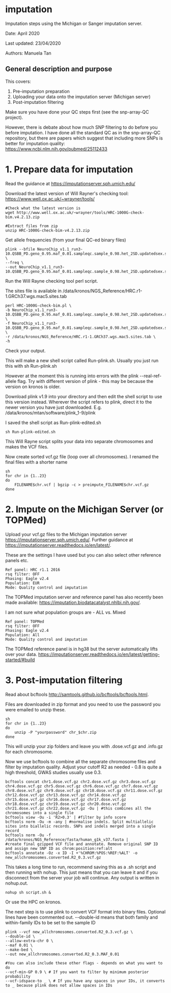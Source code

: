 # imputation
Imputation steps using the Michigan or Sanger imputation server.

Date: April 2020

Last updated: 23/04/2020

Authors: Manuela Tan

## General description and purpose

This covers:
1. Pre-imputation preparation
2. Uploading your data onto the imputation server (Michigan server)
3. Post-imputation filtering

Make sure you have done your QC steps first (see the snp-array-QC project).

However, there is debate about how much SNP filtering to do before you before imputation. I have done all the standard QC as in the snp-array-QC repository, but there are papers which suggest that including more SNPs is better for imputation quality: https://www.ncbi.nlm.nih.gov/pubmed/25112433


# 1. Prepare data for imputation

Read the guidance at https://imputationserver.sph.umich.edu/

Download the latest version of Will Rayner's checking tool: https://www.well.ox.ac.uk/~wrayner/tools/

```
#Check what the latest version is
wget http://www.well.ox.ac.uk/~wrayner/tools/HRC-1000G-check-bim.v4.2.13.zip

#Extract files from zip
unzip HRC-1000G-check-bim-v4.2.13.zip
```

Get allele frequencies (from your final QC-ed binary files)
```
plink --bfile NeuroChip_v1.1_run3-10.QSBB_PD.geno_0.95.maf_0.01.sampleqc.sample_0.98.het_2SD.updatedsex.sexpass.hwe.IBD_0.1.PCA_keep \
--freq \
--out NeuroChip_v1.1_run3-10.QSBB_PD.geno_0.95.maf_0.01.sampleqc.sample_0.98.het_2SD.updatedsex.sexpass.hwe.IBD_0.1.PCA_keep.freq
```

Run the Will Rayne checking tool perl script. 

The sites file is available in /data/kronos/NGS_Reference/HRC.r1-1.GRCh37.wgs.mac5.sites.tab

```
perl HRC-1000G-check-bim.pl \
-b NeuroChip_v1.1_run3-10.QSBB_PD.geno_0.95.maf_0.01.sampleqc.sample_0.98.het_2SD.updatedsex.sexpass.hwe.IBD_0.1.PCA_keep.bim \
-f NeuroChip_v1.1_run3-10.QSBB_PD.geno_0.95.maf_0.01.sampleqc.sample_0.98.het_2SD.updatedsex.sexpass.hwe.IBD_0.1.PCA_keep.freq.frq \
-r /data/kronos/NGS_Reference/HRC.r1-1.GRCh37.wgs.mac5.sites.tab \
-h
```

Check your output.

This will make a new shell script called Run-plink.sh. Usually you just run this with sh Run-plink.sh

However at the moment this is running into errors with the plink --real-ref-allele flag. Try with different version of plink - this may be because the version on kronos is older.


Download plink v1.9 into your directory and then edit the shell script to use this version instead. Wherever the script refers to plink, direct it to the newer version you have just downloaded. E.g.  /data/kronos/mtan/software/plink_1-9/plink

I saved the shell script as Run-plink-edited.sh

```
sh Run-plink-edited.sh
```

This Will Rayne script splits your data into separate chromosomes and makes the VCF files.

Now create sorted vcf.gz file (loop over all chromosomes). I renamed the final files with a shorter name
```
sh
for chr in {1..23}
do
	FILENAME$chr.vcf | bgzip -c > preimpute_FILENAME$chr.vcf.gz
done
```

# 2. Impute on the Michigan Server (or TOPMed)

Upload your vcf.gz files to the Michigan imputation server https://imputationserver.sph.umich.edu/. Further guidance at https://imputationserver.readthedocs.io/en/latest/.

These are the settings I have used but you can also select other reference panels etc.

	Ref panel: HRC r1.1 2016
	rsq filter: OFF
	Phasing: Eagle v2.4
	Population: EUR
	Mode: Quality control and imputation


The TOPMed imputation server and reference panel has also recently been made available: https://imputation.biodatacatalyst.nhlbi.nih.gov/.

I am not sure what population groups are - ALL vs. Mixed

	Ref panel: TOPMed
	rsq filter: OFF
	Phasing: Eagle v2.4
	Population: All
	Mode: Quality control and imputation

The TOPMed reference panel is in hg38 but the server automatically lifts over your data. https://imputationserver.readthedocs.io/en/latest/getting-started/#build

# 3. Post-imputation filtering

Read about bcftools http://samtools.github.io/bcftools/bcftools.html.

Files are downloaded in zip format and you need to use the password you were emailed to unzip these.
```
sh
for chr in {1..23}
do
	unzip -P "yourpassword" chr_$chr.zip
done
```

This will unzip your zip folders and leave you with .dose.vcf.gz and .info.gz for each chromosome.

Now we use bcftools to combine all the separate chromosome files and filter by imputation quality. Adjust your cutoff R2 as needed - 0.8 is quite a high threshold, GWAS studies usually use 0.3.

```
bcftools concat chr1.dose.vcf.gz chr2.dose.vcf.gz chr3.dose.vcf.gz chr4.dose.vcf.gz chr5.dose.vcf.gz chr6.dose.vcf.gz chr7.dose.vcf.gz chr8.dose.vcf.gz chr9.dose.vcf.gz chr10.dose.vcf.gz chr11.dose.vcf.gz chr12.dose.vcf.gz chr13.dose.vcf.gz chr14.dose.vcf.gz chr15.dose.vcf.gz chr16.dose.vcf.gz chr17.dose.vcf.gz chr18.dose.vcf.gz chr19.dose.vcf.gz chr20.dose.vcf.gz chr21.dose.vcf.gz chr22.dose.vcf.gz -Ou | #this combines all the chromosomes into a single file
bcftools view -Ou -i 'R2>0.3' | #filter by info score
bcftools norm -Ou -m -any | #normalise indels. Split multiallelic sites into biallelic records. SNPs and indels merged into a single record
bcftools norm -Ou -f  /data/kronos/NGS_Reference/fasta/human_g1k_v37.fasta |
#create final gzipped VCF file and annotate. Remove original SNP ID and assign new SNP ID as chrom:position:ref:alt
bcftools annotate -Oz -x ID -I +'%CHROM:%POS:%REF:%ALT' -o new_allchromosomes.converted.R2_0.3.vcf.gz
```

This takes a long time to run, recommend saving this as a .sh script and then running with nohup. This just means that you can leave it and if you disconnect from the server your job will continue. Any output is written in nohup.out.
```
nohup sh script.sh &
```
Or use the HPC on kronos.


The next step is to use plink to convert VCF format into binary files. Optional lines have been commented out. --double-id means that both family and within-family IDs to be set to the sample ID
```
plink --vcf new_allchromosomes.converted.R2_0.3.vcf.gz \
--double-id \
--allow-extra-chr 0 \
--maf 0.01 \
--make-bed \
--out new_allchromosomes.converted.R2_0.3.MAF_0.01

#You can also include these other flags - depends on what you want to do
--vcf-min-GP 0.9 \ # If you want to filter by minimum posterior probability
--vcf-idspace-to _ \ # If you have any spaces in your IDs, it converts to _ because plink does not allow spaces in IDs
```


